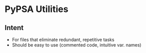 # PyPSA Utilities

## Intent
* For files that eliminate redundant, repetitive tasks
* Should be easy to use (commented code, intuitive var. names)